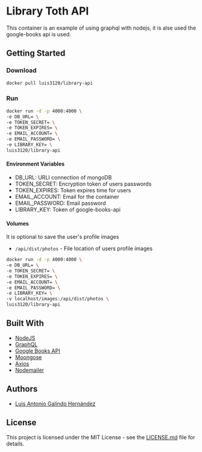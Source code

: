 # Library Toth API

This container is an example of using graphql with nodejs, it is alse used the google-books api is used.

## Getting Started

### Download

```sh
docker pull luis3120/library-api
```

### Run

```sh
docker run -d -p 4000:4000 \
-e DB_URL= \
-e TOKEN_SECRET= \
-e TOKEN_EXPIRES= \
-e EMAIL_ACCOUNT= \
-e EMAIL_PASSWORD= \
-e LIBRARY_KEY= \
luis3120/library-api
```

#### Environment Variables

-   DB_URL: URLI connection of mongoDB
-   TOKEN_SECRET: Encryption token of users passwords
-   TOKEN_EXPIRES: Token expires time for users
-   EMAIL_ACCOUNT: Email for the container
-   EMAIL_PASSWORD: Email password
-   LIBRARY_KEY: Token of google-books-api

#### Volumes

It is optional to save the user's profile images

-   `/api/dist/photos` - File location of users profile images

```sh
docker run -d -p 4000:4000 \
-e DB_URL= \
-e TOKEN_SECRET= \
-e TOKEN_EXPIRES= \
-e EMAIL_ACCOUNT= \
-e EMAIL_PASSWORD= \
-e LIBRARY_KEY= \
-v localhost/images:/api/dist/photos \
luis3120/library-api
```

## Built With

-   [NodeJS](https://nodejs.org/en/)
-   [GraphQL](https://www.graphql.com/)
-   [Google Books API](https://developers.google.com/books)
-   [Moongose](https://mongoosejs.com/)
-   [Axios](https://github.com/axios/axios)
-   [Nodemailer](https://nodemailer.com/about/)

## Authors

-   [Luis Antonio Galindo Hernández](https://github.com/GalindoHdz)

## License

This project is licensed under the MIT License - see the [LICENSE.md](https://github.com/GalindoHdz/library-api) file for details.

